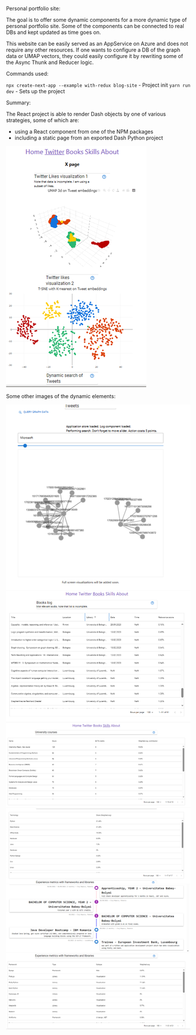 Personal portfolio site:

The goal is to offer some dynamic components for a more dynamic type of personal portfolio site. Some of the components can be connected to real DBs and kept updated as time goes on.

This website can be easily served as an AppService on Azure and does not require any other resources. If one wants to configure a DB of the graph data or UMAP vectors, they could easily configure it by rewriting some of the Async Thunk and Reducer logic.


Commands used:

`npx create-next-app --example with-redux blog-site` - Project init
`yarn run dev` - Sets up the project


Summary:

The React project is able to render Dash objects by one of various strategies, some of which are:

- using a React component from one of the NPM packages
- including a static page from an exported Dash Python project

![func-1](Images/twitter-dash-1.PNG)

Some other images of the dynamic elements:

![func-1](Images/cytoscape-2.PNG)
![func-1](Images/books-list-3.PNG)
![func-1](Images/skills-table-4.PNG)
![func-1](Images/skills-table-5.PNG)
![func-1](Images/cv-page-7.PNG)
![func-1](Images/skills-table-6.PNG)





